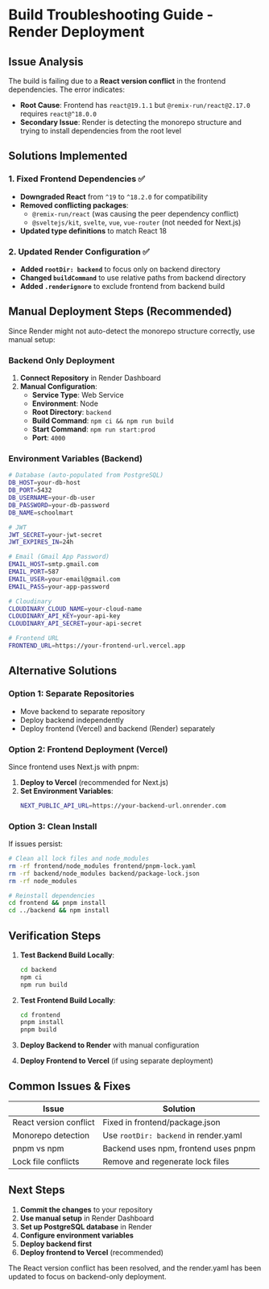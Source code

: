 # Build Troubleshooting Guide - Render Deployment

## Issue Analysis

The build is failing due to a **React version conflict** in the frontend dependencies. The error indicates:

- **Root Cause**: Frontend has `react@19.1.1` but `@remix-run/react@2.17.0` requires `react@^18.0.0`
- **Secondary Issue**: Render is detecting the monorepo structure and trying to install dependencies from the root level

## Solutions Implemented

### 1. Fixed Frontend Dependencies ✅
- **Downgraded React** from `^19` to `^18.2.0` for compatibility
- **Removed conflicting packages**:
  - `@remix-run/react` (was causing the peer dependency conflict)
  - `@sveltejs/kit`, `svelte`, `vue`, `vue-router` (not needed for Next.js)
- **Updated type definitions** to match React 18

### 2. Updated Render Configuration ✅
- **Added `rootDir: backend`** to focus only on backend directory
- **Changed `buildCommand`** to use relative paths from backend directory
- **Added `.renderignore`** to exclude frontend from backend build

## Manual Deployment Steps (Recommended)

Since Render might not auto-detect the monorepo structure correctly, use manual setup:

### Backend Only Deployment
1. **Connect Repository** in Render Dashboard
2. **Manual Configuration**:
   - **Service Type**: Web Service
   - **Environment**: Node
   - **Root Directory**: `backend`
   - **Build Command**: `npm ci && npm run build`
   - **Start Command**: `npm run start:prod`
   - **Port**: `4000`

### Environment Variables (Backend)
```bash
# Database (auto-populated from PostgreSQL)
DB_HOST=your-db-host
DB_PORT=5432
DB_USERNAME=your-db-user
DB_PASSWORD=your-db-password
DB_NAME=schoolmart

# JWT
JWT_SECRET=your-jwt-secret
JWT_EXPIRES_IN=24h

# Email (Gmail App Password)
EMAIL_HOST=smtp.gmail.com
EMAIL_PORT=587
EMAIL_USER=your-email@gmail.com
EMAIL_PASS=your-app-password

# Cloudinary
CLOUDINARY_CLOUD_NAME=your-cloud-name
CLOUDINARY_API_KEY=your-api-key
CLOUDINARY_API_SECRET=your-api-secret

# Frontend URL
FRONTEND_URL=https://your-frontend-url.vercel.app
```

## Alternative Solutions

### Option 1: Separate Repositories
- Move backend to separate repository
- Deploy backend independently
- Deploy frontend (Vercel) and backend (Render) separately

### Option 2: Frontend Deployment (Vercel)
Since frontend uses Next.js with pnpm:

1. **Deploy to Vercel** (recommended for Next.js)
2. **Set Environment Variables**:
   ```bash
   NEXT_PUBLIC_API_URL=https://your-backend-url.onrender.com
   ```

### Option 3: Clean Install
If issues persist:

```bash
# Clean all lock files and node_modules
rm -rf frontend/node_modules frontend/pnpm-lock.yaml
rm -rf backend/node_modules backend/package-lock.json
rm -rf node_modules

# Reinstall dependencies
cd frontend && pnpm install
cd ../backend && npm install
```

## Verification Steps

1. **Test Backend Build Locally**:
   ```bash
   cd backend
   npm ci
   npm run build
   ```

2. **Test Frontend Build Locally**:
   ```bash
   cd frontend
   pnpm install
   pnpm build
   ```

3. **Deploy Backend to Render** with manual configuration

4. **Deploy Frontend to Vercel** (if using separate deployment)

## Common Issues & Fixes

| Issue | Solution |
|-------|----------|
| React version conflict | Fixed in frontend/package.json |
| Monorepo detection | Use `rootDir: backend` in render.yaml |
| pnpm vs npm | Backend uses npm, frontend uses pnpm |
| Lock file conflicts | Remove and regenerate lock files |

## Next Steps

1. **Commit the changes** to your repository
2. **Use manual setup** in Render Dashboard
3. **Set up PostgreSQL database** in Render
4. **Configure environment variables**
5. **Deploy backend first**
6. **Deploy frontend to Vercel** (recommended)

The React version conflict has been resolved, and the render.yaml has been updated to focus on backend-only deployment.